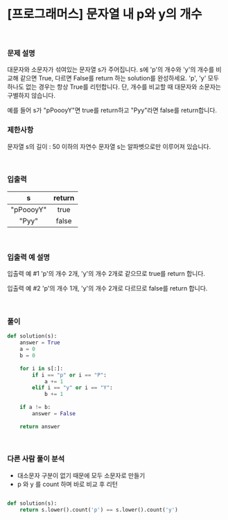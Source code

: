 # [프로그래머스] 문자열 내 p와 y의 개수

</br>

### 문제 설명
대문자와 소문자가 섞여있는 문자열 s가 주어집니다. s에 'p'의 개수와 'y'의 개수를 비교해 같으면 True, 다르면 False를 return 하는 solution를 완성하세요. 'p', 'y' 모두 하나도 없는 경우는 항상 True를 리턴합니다. 단, 개수를 비교할 때 대문자와 소문자는 구별하지 않습니다.

예를 들어 s가 "pPoooyY"면 true를 return하고 "Pyy"라면 false를 return합니다.

### 제한사항
문자열 s의 길이 : 50 이하의 자연수
문자열 s는 알파벳으로만 이루어져 있습니다.

</br>

### 입출력 
| s | return |
|:---:|:---:|
| "pPoooyY" | true | 
| "Pyy" | false | 

<br>

### 입출력 예 설명
입출력 예 #1
'p'의 개수 2개, 'y'의 개수 2개로 같으므로 true를 return 합니다.

입출력 예 #2
'p'의 개수 1개, 'y'의 개수 2개로 다르므로 false를 return 합니다.

</br>

### 풀이



```python
def solution(s):
    answer = True
    a = 0
    b = 0
    
    for i in s[:]:
        if i == "p" or i == "P":
            a += 1
        elif i == "y" or i == "Y":
            b += 1
            
    if a != b:
        answer = False
        
    return answer

```

</br>

### 다른 사람 풀이 분석

- 대소문자 구분이 없기 때문에 모두 소문자로 만들기
- p 와 y 를 count 하며 바로 비교 후 리턴

```python

def solution(s):
    return s.lower().count('p') == s.lower().count('y')

```


